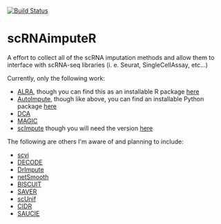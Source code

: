 [![Build Status](https://travis-ci.com/milescsmith/scRNAimputeR.svg?branch=master)](https://travis-ci.com/milescsmith/scRNAimputeR)
# scRNAimputeR
A effort to collect all of the scRNA imputation methods and allow them to interface with scRNA-seq libraries (i. e. Seurat, SingleCellAssay, etc...)

Currently, only the following work:
 * [ALRA](https://github.com/KlugerLab/ALRA/), though you can find this as an installable R package [here](https://github.com/milescsmith/ALRA/)
 * [AutoImpute](https://github.com/divyanshu-talwar/AutoImpute), though like above, you can find an installable Python package [here](https://github.com/milescsmith/AutoImpute)
 * [DCA](https://github.com/theislab/dca)
 * [MAGIC](https://github.com/KrishnaswamyLab/MAGIC)
 * [scImpute](https://github.com/Vivianstats/scImpute) though you will need the version [here](https://github.com/milescsmith/scImpute/)
 
 The following are others I'm aware of and planning to include:
 * [scvi](https://github.com/YosefLab/scVI)
 * [DECODE](https://github.com/shmohammadi86/NetImpute)
 * [DrImpute](https://github.com/gongx030/DrImpute)
 * [netSmooth](https://github.com/BIMSBbioinfo/netSmooth)
 * [BISCUIT](https://github.com/sandhya212/BISCUIT_SingleCell_IMM_ICML_2016)
 * [SAVER](https://github.com/mohuangx/SAVER)
 * [scUnif](https://github.com/lingxuez/URSM)
 * [CIDR](https://github.com/VCCRI/CIDR)
 * [SAUCIE](https://github.com/KrishnaswamyLab/SAUCIE/)
